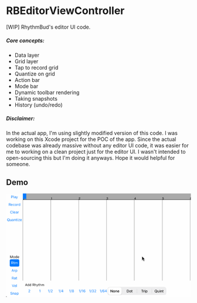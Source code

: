 RBEditorViewController
====

[WIP] RhythmBud's editor UI code. 

##### Core concepts:

- Data layer
- Grid layer
- Tap to record grid
- Quantize on grid
- Action bar
- Mode bar
- Dynamic toolbar rendering
- Taking snapshots
- History (undo/redo)

##### Disclaimer:

In the actual app, I'm using slightly modified version of this code. I was working on this Xcode project for the POC of the app. Since the actual codebase was already massive without any editor UI code, it was easier for me to working on a clean project just for the editor UI. I wasn't intended to open-sourcing this but I'm doing it anyways. Hope it would helpful for someone.

Demo
---

![alt tag](https://raw.githubusercontent.com/cemolcay/RBEditorViewController/master/demo.gif)
